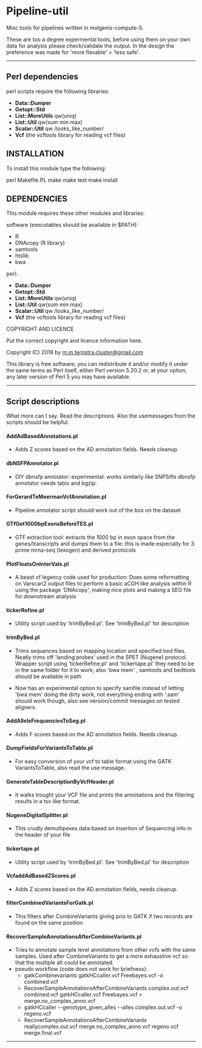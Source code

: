 # Pipeline-util

Misc tools for pipelines written in molgenis-compute-5.

These are too a degree expermental tools, before using them on your own data for analysis please check/validate the output. In the design the preference was made for 'more flexable' > 'less safe'.

---

## Perl dependencies

perl scripts require the following libraries:

- **Data::Dumper**
- **Getopt::Std**
- **List::MoreUtils** qw(uniq)
- **List::Util** qw(sum min max)
- **Scalar::Util** qw /looks_like_number/ 
- **Vcf** (the vcftools library for reading vcf files)

## INSTALLATION

To install this module type the following:

   perl Makefile.PL
   make
   make test
   make install

## DEPENDENCIES

This module requires these other modules and libraries:

software (executables should be available in $PATH):
- R
- DNAcopy (R library)
- samtools
- htslib
- bwa

perl:  
- **Data::Dumper**
- **Getopt::Std**
- **List::MoreUtils** qw(uniq)
- **List::Util** qw(sum min max)
- **Scalar::Util** qw /looks_like_number/
- **Vcf** (the vcftools library for reading vcf files)


COPYRIGHT AND LICENCE

Put the correct copyright and licence information here.

Copyright (C) 2018 by m.m.terpstra.cluster@gmail.com

This library is free software; you can redistribute it and/or modify
it under the same terms as Perl itself, either Perl version 5.20.2 or,
at your option, any later version of Perl 5 you may have available.

----

## Script descriptions

What more can I say. Read the descriptions. Also the usemessages from the scripts should be helpful.

#### AddAdBasedAnnotations.pl

- Adds Z scores based on the AD annotation fields. Needs cleanup.

#### dbNSFPAnnotator.pl

- DIY dbnsfp annotator: experimental: works similarly like SNPSifts dbnsfp annotator needs tabix and bgzip.

#### ForGerardTeMeermanVcfAnnotation.pl

- Pipeline annotator script should work out of the box on the dataset

#### GTfGet1000bpExonsBeforeTES.pl

- GTF extraction tool: extracts the 1000 bp in exon space from the genes/transcripts and dumps them to a file: this is 
made especially for 3 prime mrna-seq (lexogen) and derived protocols

#### PlotFloatsOnInterVals.pl

- A beast of legency code used for production: Does some reformatting on Varscan2 output files to perform a basic aCGH 
 like analysis within R using the package 'DNAcopy', making nice plots and making a SEG file for downstream analysis

#### tickerRefine.pl

- Utility script used by 'trimByBed.pl'. See 'trimByBed.pl' for description

#### trimByBed.pl

- Trims sequences based on mapping location and specified bed files. Neatly trims off 'landing probes' used in the SPET
(Nugene) protocol. Wrapper script using 'tickerRefine.pl' and 'tickertape.pl' they need to be in the same folder for it
 to work, also 'bwa mem' , samtools and bedtools should be available in path 

 - Now has an experimental option to specify samfile instead of letting 'bwa mem' doing the dirty work, not everything
 ending with '.sam' should work though, also see version/commit messages on tested aligners.

#### AddAlleleFrequenciesToSeg.pl

- Adds F scores based on the AD annotation fields. Needs cleanup.

#### DumpFieldsForVariantsToTable.pl

- For easy conversion of your vcf to table format using the GATK VariantsToTable, also read the use message.

#### GenerateTableDescriptionByVcfHeader.pl

- It walks trought your VCF file and prints the annotations and the filtering results in a tsv like format.

#### NugeneDigitalSplitter.pl

- This crudly demultipexes data based on insertion of Sequencing info in the header of your file

#### tickertape.pl

- Utility script used by 'trimByBed.pl'. See 'trimByBed.pl' for description

#### VcfaddAdBasedZScores.pl

- Adds Z scores based on the AD annotation fields, needs cleanup. 

#### filterCombinedVariantsForGatk.pl 
 - This filters after CombineVariants giving prio to GATK if two records are found on the same position

#### RecoverSampleAnnotationsAfterCombineVariants.pl
 - Tries to annotate sample level annotations from other vcfs with the same samples. Used after CombineVariants to get a more exhaustive vcf so that the multiple alt could be annotated.
 - pseudo workflow (code does not work for briefness): 
    - gatkCombinevariants gatkHCcaller.vcf Freebayes.vcf -o combined.vcf
    - RecoverSampleAnnotationsAfterCombineVariants complex.out.vcf combined.vcf gatkHCcaller.vcf Freebayes.vcf > merge.no_complex_anno.vcf
    - gatkHCcaller --genotype_given_alles --alles complex.out.vcf -o regeno.vcf
    - RecoverSampleAnnotationsAfterCombineVariants reallycomplex.out.vcf merge.no_complex_anno.vcf regeno.vcf merge.final.vcf

-----
